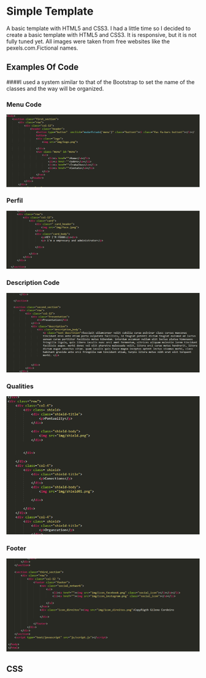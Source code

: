 # Simple Template
A basic template with HTML5 and CSS3.
I had a little time so I decided to create a basic template with HTML5 and CSS3. 
It is responsive, but it is not fully tuned yet. All images were taken from free websites like the pexels.com.Fictional names.
## Examples Of Code

####I used a system similar to that of the Bootstrap to set the name of the classes and the way will be organized.

### Menu Code
![MENU](https://github.com/Gileno29/Template/blob/master/TemplateSimples/img/read.me/menu.PNG)



### Perfil
![PRESENTATION](https://github.com/Gileno29/Template/blob/master/TemplateSimples/img/read.me/identification.PNG)

### Description Code
![DESCRIPTION](https://github.com/Gileno29/Template/blob/master/TemplateSimples/img/read.me/description.PNG)

### Qualities
![QUALITIES](https://github.com/Gileno29/Template/blob/master/TemplateSimples/img/read.me/quality.PNG)

### Footer
![FOOTER](https://github.com/Gileno29/Template/blob/master/TemplateSimples/img/read.me/footer.PNG)

## CSS
